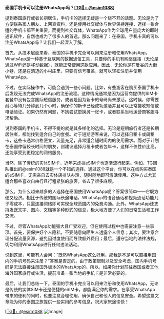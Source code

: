 **泰国手机卡可以注册WhatsApp吗？[[TG💪+ @esim1088](https://t.me/s/esim1088)]**

提到泰国旅行或者长期居住，手机卡的选择无疑是一个绕不开的话题。无论是为了方便联系家人朋友、上网查资料，还是使用社交媒体与世界保持连接，选择一张合适的手机卡都至关重要。而提到社交媒体，WhatsApp作为全球用户量庞大的即时通讯软件，自然也成为了很多人的首选。那么问题来了：在泰国，手机卡真的可以注册WhatsApp吗？让我们一起深入了解。

首先，从技术层面来看，泰国的手机卡完全可以用来注册和使用WhatsApp。WhatsApp是一种基于互联网的数据通信工具，只要你的手机有网络连接（无论是通过WiFi还是移动数据），就能正常使用这款应用。因此，无论你是在曼谷的大街小巷，还是在清迈的小村庄里，只要有信号覆盖，就可以轻松注册并使用WhatsApp。

不过，在实际操作中，可能会遇到一些小问题。比如，有些游客在购买泰国手机卡后发现无法完成WhatsApp的注册流程。这种情况通常是因为运营商提供的SIM卡套餐中没有包含国际短信服务，或者是因为新卡的号码尚未激活。这时候，你需要耐心等待几分钟到几个小时，确保你的新卡已经成功激活并且可以正常接收短信或电话验证。如果仍然有问题，不妨尝试更换另一张卡，或者联系当地运营商客服寻求帮助。

说到泰国的手机卡，不得不提的就是其多样化的选择。无论是短期旅行者还是长期居住者，都能找到适合自己的套餐。对于短期游客来说，可以选择日租卡或周租卡，这些卡通常价格便宜，流量充足，非常适合短时间内的使用需求。而对于计划在泰国停留较长时间的朋友，则建议选择月租卡或者包年卡，这样不仅性价比高，还能享受到更稳定的网络服务。

当然，除了传统的实体SIM卡，近年来虚拟eSIM卡也逐渐流行起来。例如，TG团队推出的@esim1088就是一个不错的选择。通过这个平台，你可以在线购买泰国的eSIM卡，无需亲自去实体店排队办理，随时随地即可激活使用。这种方式尤其适合那些喜欢自由行且行程紧张的旅客，省去了很多麻烦。

那么，为什么越来越多的人选择在泰国使用WhatsApp呢？答案很简单——它既方便又经济。相比于传统的国际长途电话，WhatsApp的语音通话和视频通话功能几乎零成本，只需连接网络即可实现全球范围内的免费沟通。此外，WhatsApp还支持发送文字、图片、文档等多种形式的信息，极大地方便了人们的日常生活和工作交流。

不过，尽管WhatsApp功能强大且广受欢迎，但在使用过程中也需要注意一些事项。首先，要保护好个人隐私，不要随意向陌生人透露个人信息；其次，要注意合理分配流量资源，避免因过度使用而导致额外费用；最后，遵守当地的法律法规，切勿利用WhatsApp进行任何违法活动。

说到这里，可能有人会问：“既然WhatsApp这么好用，那我是不是可以直接用国内的手机号码来注册？”答案是否定的。由于政策限制以及安全考虑，国内手机号码是无法直接注册国外版本的WhatsApp的。所以，如果你计划前往泰国或者其他海外国家旅行或生活，提前准备一张当地的手机卡是非常必要的。

最后，让我们总结一下。泰国的手机卡完全可以用来注册和使用WhatsApp，无论是传统的实体SIM卡还是便捷的eSIM卡，都能满足你的需求。在享受WhatsApp带来的便利的同时，也要注意合理使用，确保自己和他人的信息安全。希望这篇文章能为你的泰国之旅提供一些实用的参考信息，祝大家旅途愉快！

[[TG💪+ @esim1088](https://t.me/s/esim1088) ![Image](https://i.postimg.cc/4NQfJmqS/Snipaste-2025-05-13-00-14-12.png)]